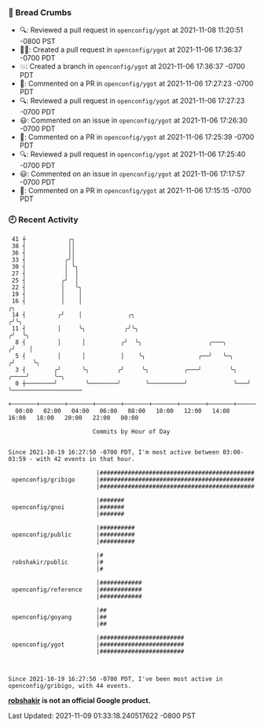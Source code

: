### 🍞 Bread Crumbs

 * 🔍: Reviewed a pull request in  `openconfig/ygot` at 2021-11-08 11:20:51 -0800 PST
 * ✍🏼: Created a pull request in `openconfig/ygot` at 2021-11-06 17:36:37 -0700 PDT
 * 💥: Created a branch in `openconfig/ygot` at 2021-11-06 17:36:37 -0700 PDT
 * 💬: Commented on a PR in  `openconfig/ygot` at 2021-11-06 17:27:23 -0700 PDT
 * 🔍: Reviewed a pull request in  `openconfig/ygot` at 2021-11-06 17:27:23 -0700 PDT
 * 😃: Commented on an issue in `openconfig/ygot` at 2021-11-06 17:26:30 -0700 PDT
 * 💬: Commented on a PR in  `openconfig/ygot` at 2021-11-06 17:25:39 -0700 PDT
 * 🔍: Reviewed a pull request in  `openconfig/ygot` at 2021-11-06 17:25:40 -0700 PDT
 * 😃: Commented on an issue in `openconfig/ygot` at 2021-11-06 17:17:57 -0700 PDT
 * 💬: Commented on a PR in  `openconfig/ygot` at 2021-11-06 17:15:15 -0700 PDT

### 🕘 Recent Activity
```
 41 ┼            ╭╮
 38 ┤            ││
 36 ┤            ││
 33 ┤           ╭╯│
 30 ┤           │ ╰╮
 27 ┤           │  │
 25 ┤          ╭╯  │
 22 ┤          │   ╰╮
 19 ┤          │    │
 16 ┤          │    │                                                        ╭╮
 14 ┤         ╭╯    │             ╭╮                                        ╭╯╰╮
 11 ┤         │     ╰╮           ╭╯╰╮                                      ╭╯  ╰╮
  8 ┤         │      │          ╭╯  ╰╮                   ╭───╮            ╭╯    │
  5 ┤         │      │          │    ╰╮               ╭──╯   ╰─╮         ╭╯     ╰╮
  3 ┤        ╭╯      ╰╮        ╭╯     ╰╮          ╭───╯        ╰╮   ╭────╯       ╰─╮
  0 ┼────────╯        ╰────────╯       ╰──────────╯             ╰───╯              ╰────────────────────
    +───────+───────+───────+───────+───────+───────+───────+───────+───────+───────+───────+───────+────
  00:00   02:00   04:00   06:00   08:00   10:00   12:00   14:00   16:00   18:00   20:00   22:00   00:00   

						Commits by Hour of Day


Since 2021-10-19 16:27:50 -0700 PDT, I'm most active between 03:00-03:59 - with 42 events in that hour.

```



```
                         |############################################
 openconfig/gribigo      |############################################
                         |############################################

                         |#######
 openconfig/gnoi         |#######
                         |#######

                         |##########
 openconfig/public       |##########
                         |##########

                         |#
 robshakir/public        |#
                         |#

                         |############
 openconfig/reference    |############
                         |############

                         |##
 openconfig/goyang       |##
                         |##

                         |########################
 openconfig/ygot         |########################
                         |########################



Since 2021-10-19 16:27:50 -0700 PDT, I've been most active in openconfig/gribigo, with 44 events.

```
**[robshakir](mailto:robjs@google.com) is not an official Google product.**  


Last Updated: 2021-11-09 01:33:18.240517622 -0800 PST

